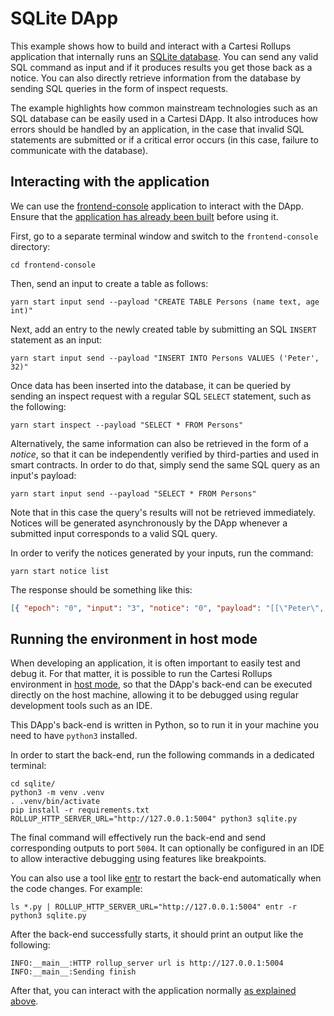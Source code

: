 # SQLite DApp

This example shows how to build and interact with a Cartesi Rollups application that internally runs an [SQLite database](https://www.sqlite.org/index.html). You can send any valid SQL command as input and if it produces results you get those back as a notice.
You can also directly retrieve information from the database by sending SQL queries in the form of inspect requests.

The example highlights how common mainstream technologies such as an SQL database can be easily used in a Cartesi DApp. It also introduces how errors should be handled by an application, in the case that invalid SQL statements are submitted or if a critical error occurs (in this case, failure to communicate with the database).

## Interacting with the application

We can use the [frontend-console](../frontend-console) application to interact with the DApp.
Ensure that the [application has already been built](../frontend-console/README.md#building) before using it.

First, go to a separate terminal window and switch to the `frontend-console` directory:

```shell
cd frontend-console
```

Then, send an input to create a table as follows:

```shell
yarn start input send --payload "CREATE TABLE Persons (name text, age int)"
```

Next, add an entry to the newly created table by submitting an SQL `INSERT` statement as an input:

```shell
yarn start input send --payload "INSERT INTO Persons VALUES ('Peter', 32)"
```

Once data has been inserted into the database, it can be queried by sending an inspect request with a regular SQL `SELECT` statement, such as the following:

```shell
yarn start inspect --payload "SELECT * FROM Persons"
```

Alternatively, the same information can also be retrieved in the form of a _notice_, so that it can be independently verified by third-parties and used in smart contracts.
In order to do that, simply send the same SQL query as an input's payload:

```shell
yarn start input send --payload "SELECT * FROM Persons"
```

Note that in this case the query's results will not be retrieved immediately. Notices will be generated asynchronously by the DApp whenever a submitted input corresponds to a valid SQL query.

In order to verify the notices generated by your inputs, run the command:

```shell
yarn start notice list
```

The response should be something like this:

```json
[{ "epoch": "0", "input": "3", "notice": "0", "payload": "[[\"Peter\", 32]]" }]
```

## Running the environment in host mode

When developing an application, it is often important to easily test and debug it. For that matter, it is possible to run the Cartesi Rollups environment in [host mode](../README.md#host-mode), so that the DApp's back-end can be executed directly on the host machine, allowing it to be debugged using regular development tools such as an IDE.

This DApp's back-end is written in Python, so to run it in your machine you need to have `python3` installed.

In order to start the back-end, run the following commands in a dedicated terminal:

```shell
cd sqlite/
python3 -m venv .venv
. .venv/bin/activate
pip install -r requirements.txt
ROLLUP_HTTP_SERVER_URL="http://127.0.0.1:5004" python3 sqlite.py
```

The final command will effectively run the back-end and send corresponding outputs to port `5004`.
It can optionally be configured in an IDE to allow interactive debugging using features like breakpoints.

You can also use a tool like [entr](https://eradman.com/entrproject/) to restart the back-end automatically when the code changes. For example:

```shell
ls *.py | ROLLUP_HTTP_SERVER_URL="http://127.0.0.1:5004" entr -r python3 sqlite.py
```

After the back-end successfully starts, it should print an output like the following:

```log
INFO:__main__:HTTP rollup_server url is http://127.0.0.1:5004
INFO:__main__:Sending finish
```

After that, you can interact with the application normally [as explained above](#interacting-with-the-application).
